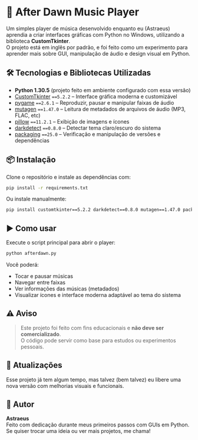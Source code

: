 # 🎵 After Dawn Music Player

Um simples player de música desenvolvido enquanto eu (Astraeus) aprendia a criar interfaces gráficas com Python no Windows, utilizando a biblioteca **CustomTkinter**.  
O projeto está em inglês por padrão, e foi feito como um experimento para aprender mais sobre GUI, manipulação de áudio e design visual em Python.

## 🛠 Tecnologias e Bibliotecas Utilizadas

- **Python 1.30.5** (projeto feito em ambiente configurado com essa versão)
- [CustomTkinter](https://github.com/TomSchimansky/CustomTkinter) `==5.2.2` – Interface gráfica moderna e customizável
- [pygame](https://www.pygame.org/) `==2.6.1` – Reproduzir, pausar e manipular faixas de áudio
- [mutagen](https://mutagen.readthedocs.io/) `==1.47.0` – Leitura de metadados de arquivos de áudio (MP3, FLAC, etc)
- [pillow](https://python-pillow.org/) `==11.2.1` – Exibição de imagens e ícones
- [darkdetect](https://pypi.org/project/darkdetect/) `==0.8.0` – Detectar tema claro/escuro do sistema
- [packaging](https://pypi.org/project/packaging/) `==25.0` – Verificação e manipulação de versões e dependências

## 📦 Instalação

Clone o repositório e instale as dependências com:

```bash
pip install -r requirements.txt
```

Ou instale manualmente:

```bash
pip install customtkinter==5.2.2 darkdetect==0.8.0 mutagen==1.47.0 packaging==25.0 pillow==11.2.1 pygame==2.6.1
```

## ▶️ Como usar

Execute o script principal para abrir o player:

```bash
python afterdawn.py
```

Você poderá:

- Tocar e pausar músicas
- Navegar entre faixas
- Ver informações das músicas (metadados)
- Visualizar ícones e interface moderna adaptável ao tema do sistema

## ⚠️ Aviso

> Este projeto foi feito com fins educacionais e **não deve ser comercializado**.  
> O código pode servir como base para estudos ou experimentos pessoais.

## 🔄 Atualizações

Esse projeto já tem algum tempo, mas talvez (bem talvez) eu libere uma nova versão com melhorias visuais e funcionais.

## 👤 Autor

**Astraeus**  
Feito com dedicação durante meus primeiros passos com GUIs em Python.  
Se quiser trocar uma ideia ou ver mais projetos, me chama!
